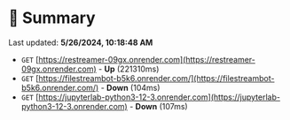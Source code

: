 # 📖 Summary
Last updated: **5/26/2024, 10:18:48 AM**

- `GET` [https://restreamer-09gx.onrender.com](https://restreamer-09gx.onrender.com) - **Up** (221310ms)
- `GET` [https://filestreambot-b5k6.onrender.com/](https://filestreambot-b5k6.onrender.com/) - **Down** (104ms)
- `GET` [https://jupyterlab-python3-12-3.onrender.com](https://jupyterlab-python3-12-3.onrender.com) - **Down** (107ms)
